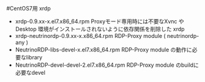 #CentOS7用 xrdp

- xrdp-0.9.xx-x.el7.x86_64.rpm             Proxyモード専用時には不要なXvnc や Desktop 環境がインストールされないように依存関係を削除した xrdp  
- xrdp-neutrinordp-0.9.xx-x.x86_64.rpm     RDP-Proxy module ( neutrinordp-any )  
- NeutrinoRDP-libs-devel-x.el7.x86_64.rpm  RDP-Proxy module の動作に必要なlibrary  
- NeutrinoRDP-devel-devel-2.el7.x86_64.rpm RDP-Proxy module のbuildに必要なdevel  

